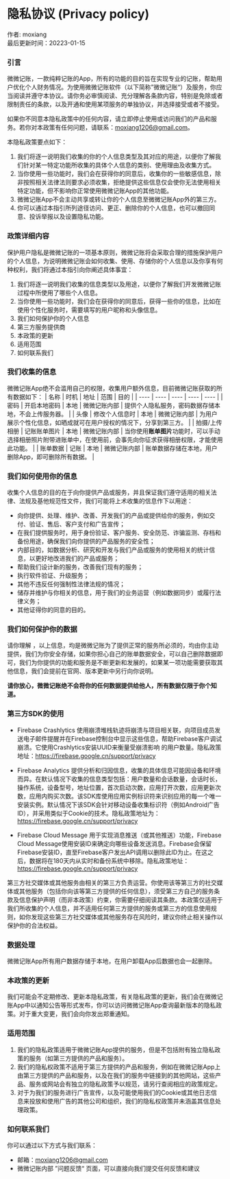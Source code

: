 # 隐私协议 (Privacy policy)

作者: moxiang  
最后更新时间：20223-01-15

### 引言
微微记账，一款纯粹记账的App，所有的功能的目的旨在实现专业的记账，帮助用户优化个人财务情况。为使用微微记账软件（以下简称”微微记账“）及服务，你应当阅读并遵守本协议。请你务必审慎阅读、充分理解各条款内容，特别是免除或者限制责任的条款，以及开通和使用某项服务的单独协议，并选择接受或者不接受。

如果你不同意本隐私政策中的任何内容，请立即停止使用或访问我们的产品和服务。若你对本政策有任何问题，请联系：moxiang1206@gmail.com。

本隐私政策要点如下：
1. 我们将逐一说明我们收集的你的个人信息类型及其对应的用途，以便你了解我们针对某一特定功能所收集的具体个人信息的类别、使用理由及收集方式。
2. 当你使用一些功能时，我们会在获得你的同意后，收集你的一些敏感信息，除非按照相关法律法则要求必须收集，拒绝提供这些信息仅会使你无法使用相关特定功能，但不影响你正常使用微微记账App的其他功能。
3. 微微记账App不会主动共享或转让你的个人信息至微微记账App外的第三方。
4. 你可以通过本指引所列途径访问、更正、删除你的个人信息，也可以撤回同意、投诉举报以及设置隐私功能。

### 政策详细内容
保护用户隐私是微微记账的一项基本原则，微微记账将会采取合理的措施保护用户的个人信息，为说明微微记账会如何收集、使用、存储你的个人信息以及你享有何种权利，我们将通过本指引向你阐述具体事宜：
1. 我们将逐一说明我们收集的信息类型以及用途，以便你了解我们开发微微记账过程中所使用了哪些个人信息。
2. 当你使用一些功能时，我们会在获得你的同意后，获得一些你的信息，比如在使用个性化服务时，需要填写的用户昵称和头像信息。
3. 我们如何保护你的个人信息
4. 第三方服务提供商
5. 本政策的更新
6. 适用范围
7. 如何联系我们

### 我们收集的信息
微微记账App绝不会滥用自己的权限，收集用户额外信息，目前微微记账获取的所有数据如下：
| 名称 | 时机 | 地址 | 范围 | 目的 |
| ---- | ---- | ---- | ---- | ---- |
| 密码 | 开启本地密码 | 本地 | 微微记账内部 | 提供个人隐私服务，密码数据存储本地，不会上传服务器。 |
| 头像 | 修改个人信息时 | 本地 | 微微记账内部 | 为用户展示个性化信息，如晒成就可在用户授权的情况下，分享到第三方。 |
| 拍摄/上传相册 | 记账账单图片 | 本地 | 微微记账内部 | 当你使用**账单图片**功能时，可以手动选择相册照片附带进账单中，在使用前，会事先向你征求获得相册权限，才能使用此功能。 |
| 账单数据 | 记账 | 本地 | 微微记账内部 | 账单数据存储在本地，用户删除App，即可删除所有数据。 |

### 我们如何使用你的信息
收集个人信息的目的在于向你提供产品或服务，并且保证我们遵守适用的相关法律、法规及基他规范性文件，我们可能将上术收集的信息作下以用途：
- 向你提供、处理、维护、改善、开发我们的产品或提供给你的服务，例如交付、验证、售后、客户支付和广告宣传；
- 在我们提供服务时，用于身份验证、客户服务、安全防范、诈骗监测、存档和备份用途，确保我们向你提供的产品服务的安全性；
- 内部目的，如数据分析、研究和开发与我们产品或服务的使用相关的统计信息，以更好地改进我们的产品或服务；
- 帮助我们设计新的服务，改善我们现有的服务；
- 执行软件验证、升级服务；
- 其他不违反任何强制性法律法规的情况；
- 储存并维护与你相关的信息，用于我们的业务运营（例如数据同步）或履行法律义务；
- 其他证得你的同意的目的。

### 我们如何保护你的数据
请你理解 ，以上信息，均是微微记账为了提供正常的服务所必须的，均由你主动提供，我们为你安全存储，如果你担心自己的账单数据安全，可以自己删除数据即可，我们为你提供的功能和服务是不断更新和发展的，如果某一项功能需要获取其他信息，我们会提前在官网、版本更新中另行向你说明。

**请你放心，微微记账绝不会将你的任何数据提供给他人，所有数据仅限于你个知道。**

### 第三方SDK的使用
- Firebase Crashlytics 使用崩溃堆栈轨迹将崩溃与项目相关联，向项目成员发送电子邮件提醒并在Firebase控制台中显示这些信息，帮助Firebase客户调试崩溃。它使用Crashlytics安装UUID来衡量受崩溃影响 的用户数量。隐私政策地址：https://firebase.google.cn/support/privacy
  
- Firebase Analytics 提供分析和归因信息，收集的具体信息可能因设备和环境而异。在默认情况下收集的信息类型包括：用户数量和会话数量，会话时长，操作系统，设备型号，地址位置，首次启动次数，应用打开次数，应用更新次数，应用内购买次数。该SDK库使用应用实例标识符来识别应用的每一个唯一安装实例。默认情况下该SDK会针对移动设备收集标识符（例如Android广告ID），并采用类似于Cookie的技术。隐私政策地址为：https://firebase.google.cn/support/privacy

- Firebase Cloud Message 用于实现消息推送（或其他推送）功能，Firebase Cloud Message使用安装ID来确定向哪些设备发送消息。Firebase会保留Firebase安装ID，直至Firebase客户发出API调用以删除此ID为止。在这之后，数据将在180天内从实时和备份系统中移除。隐私政策地址：https://firebase.google.cn/support/privacy

第三方社交媒体或其他服务由相关的第三方负责运营。你使用该等第三方的社交媒体或其他服务（包括你向该等第三方提供的任何信息），须受第三方自己的服务条款及信息保护声明（而非本政策）约束，你需要仔细阅读其条款。本政策仅适用于我们所收集的个人信息，并不适用任何第三方提供的服务或第三方的信息使用规则，如你发现这些第三方社交媒体或其他服务存在风险时，建议你终止相关操作以保护你的合法权益。

### 数据处理
微微记账App所有用户数据存储于本地，在用户卸载App后数据也会一起删除。

### 本政策的更新
我们可能会不定期修改、更新本隐私政策，有关隐私政策的更新，我们会在微微记账App中以通知公告等形式发布，你可以访问微微记账App查询最新版本的隐私政策。对于重大变更，我们会向你发出郑重通知。

### 适用范围
1. 我们的隐私政策适用于微微记账App提供的服务，但是不包括附有独立隐私政策的服务（如第三方提供的产品和服务）。
2. 我们的隐私权政策不适用于第三方提供的产品和服务，例如在微微记账App上由第三方提供的产品和服务，以及在我们的服务中链接到的其他网站，这些产品、服务或网站会有独立的隐私政策予以规范，请另行查阅相应的政策规定。
3. 对于为我们的服务进行广告宣传，以及可能使用我们的Cookie或其他日志信息来投放和使用广告的其他公司和组织，我们的隐私权政策并未涵盖其信息处理政策。

### 如何联系我们
你可以通过以下方式与我们联系：
- 邮箱：moxiang1206@gmail.com
- 微微记账内部 ”问题反馈“ 页面，可以直接向我们提交任何反馈和建议